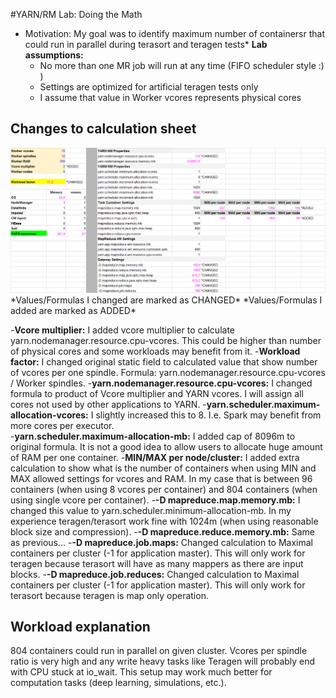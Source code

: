 #YARN/RM Lab: Doing the Math

* Motivation: My goal was to identify maximum number of containersr that could run in parallel during terasort and teragen tests*
**Lab assumptions:**
  - No more than one MR job will run at any time (FIFO scheduler style :) )
  - Settings are optimized for artificial teragen tests only
  - I assume that value in Worker vcores represents physical cores

## Changes to calculation sheet
<center><img src="1_YARNCalcs.png" /></center>
*Values/Formulas I changed are marked as CHANGED*
*Values/Formulas I added are marked as ADDED*

-**Vcore multiplier:** I added vcore multiplier to calculate yarn.nodemanager.resource.cpu-vcores. This could be higher than number of physical cores and some workloads may benefit from it.
-**Workload factor:** I changed original static field to calculated value that show number of vcores per one spindle. Formula: yarn.nodemanager.resource.cpu-vcores / Worker spindles.
-**yarn.nodemanager.resource.cpu-vcores:** I changed formula to product of Vcore multiplier and YARN vcores. I will assign all cores not used by other applications to YARN.
-**yarn.scheduler.maximum-allocation-vcores:** I slightly increased this to 8. I.e. Spark may benefit from more cores per executor.  
-**yarn.scheduler.maximum-allocation-mb:** I added cap of 8096m to original formula. It is not a good idea to allow users to allocate huge amount of RAM per one container.
-**MIN/MAX per node/cluster:** I added extra calculation to show what is the number of containers when using MIN and MAX allowed settings for vcores and RAM. In my case that is between 96 containers (when using 8 vcores per container) and 804 containers (when using single vcore per container).
-**-D mapreduce.map.memory.mb:** I changed this value to yarn.scheduler.minimum-allocation-mb. In my experience teragen/terasort work fine with 1024m (when using reasonable block size and compression).
-**-D mapreduce.reduce.memory.mb:** Same as previous...
-**-D mapreduce.job.maps:** Changed calculation to Maximal containers per cluster (-1 for application master). This will only work for teragen because terasort will have as many mappers as there are input blocks.
-**-D mapreduce.job.reduces:** Changed calculation to Maximal containers per cluster (-1 for application master). This will only work for terasort because teragen is map only operation. 
  
## Workload explanation

804 containers could run in parallel on given cluster.
Vcores per spindle ratio is very high and any write heavy tasks like Teragen will probably end with CPU stuck at io_wait.
This setup may work much better for computation tasks (deep learning, simulations, etc.).

  
